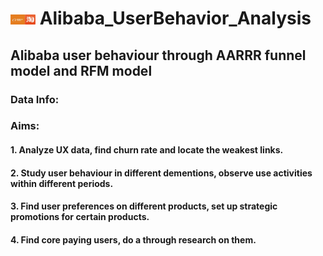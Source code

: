 # <img src="pics/Alibaba_Taobao.png" width="40"> Alibaba_UserBehavior_Analysis

## Alibaba user behaviour through AARRR funnel model and RFM model


### Data Info:


### Aims:

#### 1. Analyze UX data, find churn rate and locate the weakest links.
#### 2. Study user behaviour in different dementions, observe use activities within different periods.
#### 3. Find user preferences on different products, set up strategic promotions for certain products.
#### 4. Find core paying users, do a through research on them.


